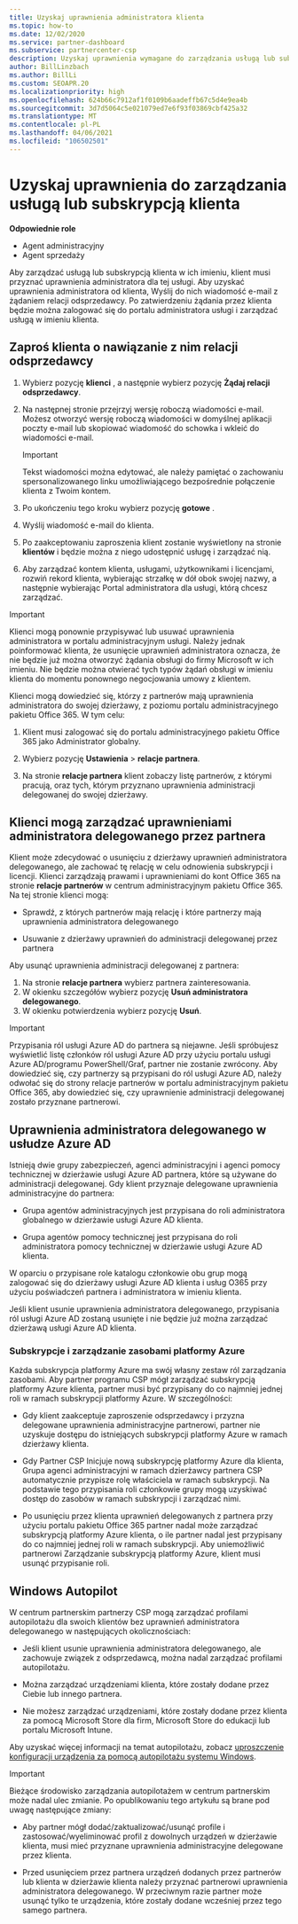 ```yaml
---
title: Uzyskaj uprawnienia administratora klienta
ms.topic: how-to
ms.date: 12/02/2020
ms.service: partner-dashboard
ms.subservice: partnercenter-csp
description: Uzyskaj uprawnienia wymagane do zarządzania usługą lub subskrypcją klienta w ich imieniu. Dowiedz się, w jaki sposób uprawnienia są udzielane, odwoływane i zarządzane.
author: BillLinzbach
ms.author: BillLi
ms.custom: SEOAPR.20
ms.localizationpriority: high
ms.openlocfilehash: 624b66c7912af1f0109b6aadeffb67c5d4e9ea4b
ms.sourcegitcommit: 3d7d5064c5e021079ed7e6f93f03869cbf425a32
ms.translationtype: MT
ms.contentlocale: pl-PL
ms.lasthandoff: 04/06/2021
ms.locfileid: "106502501"
---
```

# <a name="obtain-permissions-to-manage-a-customers-service-or-subscription"></a>Uzyskaj uprawnienia do zarządzania usługą lub subskrypcją klienta

**Odpowiednie role**

- Agent administracyjny
- Agent sprzedaży

Aby zarządzać usługą lub subskrypcją klienta w ich imieniu, klient musi przyznać uprawnienia administratora dla tej usługi. Aby uzyskać uprawnienia administratora od klienta, Wyślij do nich wiadomość e-mail z żądaniem relacji odsprzedawcy. Po zatwierdzeniu żądania przez klienta będzie można zalogować się do portalu administratora usługi i zarządzać usługą w imieniu klienta. 

## <a name="invite-a-customer-to-establish-a-reseller-relationship-with-you"></a>Zaproś klienta o nawiązanie z nim relacji odsprzedawcy

1.  Wybierz pozycję **klienci** , a następnie wybierz pozycję **Żądaj relacji odsprzedawcy**.

2.  Na następnej stronie przejrzyj wersję roboczą wiadomości e-mail. Możesz otworzyć wersję roboczą wiadomości w domyślnej aplikacji poczty e-mail lub skopiować wiadomość do schowka i wkleić do wiadomości e-mail. 

    >[!IMPORTANT]
    >Tekst wiadomości można edytować, ale należy pamiętać o zachowaniu spersonalizowanego linku umożliwiającego bezpośrednie połączenie klienta z Twoim kontem. 
    
3.  Po ukończeniu tego kroku wybierz pozycję **gotowe** .

4.  Wyślij wiadomość e-mail do klienta.

5.  Po zaakceptowaniu zaproszenia klient zostanie wyświetlony na stronie **klientów** i będzie można z niego udostępnić usługę i zarządzać nią.

6.  Aby zarządzać kontem klienta, usługami, użytkownikami i licencjami, rozwiń rekord klienta, wybierając strzałkę w dół obok swojej nazwy, a następnie wybierając Portal administratora dla usługi, którą chcesz zarządzać.

>[!IMPORTANT]  
>Klienci mogą ponownie przypisywać lub usuwać uprawnienia administratora w portalu administracyjnym usługi. Należy jednak poinformować klienta, że usunięcie uprawnień administratora oznacza, że nie będzie już można otworzyć żądania obsługi do firmy Microsoft w ich imieniu. Nie będzie można otwierać tych typów żądań obsługi w imieniu klienta do momentu ponownego negocjowania umowy z klientem.

Klienci mogą dowiedzieć się, którzy z partnerów mają uprawnienia administratora do swojej dzierżawy, z poziomu portalu administracyjnego pakietu Office 365. W tym celu:

1. Klient musi zalogować się do portalu administracyjnego pakietu Office 365 jako Administrator globalny.

2. Wybierz pozycję **Ustawienia**  >  **relacje partnera**.

3. Na stronie **relacje partnera** klient zobaczy listę partnerów, z którymi pracują, oraz tych, którym przyznano uprawnienia administracji delegowanej do swojej dzierżawy.

## <a name="customers-can-manage-a-partners-delegated-admin-privileges"></a>Klienci mogą zarządzać uprawnieniami administratora delegowanego przez partnera 

Klient może zdecydować o usunięciu z dzierżawy uprawnień administratora delegowanego, ale zachować tę relację w celu odnowienia subskrypcji i licencji. Klienci zarządzają prawami i uprawnieniami do kont Office 365 na stronie **relacje partnerów** w centrum administracyjnym pakietu Office 365. Na tej stronie klienci mogą:

- Sprawdź, z których partnerów mają relację i które partnerzy mają uprawnienia administratora delegowanego

- Usuwanie z dzierżawy uprawnień do administracji delegowanej przez partnera

Aby usunąć uprawnienia administracji delegowanej z partnera:

1. Na stronie **relacje partnera** wybierz partnera zainteresowania.
2. W okienku szczegółów wybierz pozycję **Usuń administratora delegowanego**.
3. W okienku potwierdzenia wybierz pozycję **Usuń**.

>[!IMPORTANT]  
>Przypisania ról usługi Azure AD do partnera są niejawne. Jeśli spróbujesz wyświetlić listę członków ról usługi Azure AD przy użyciu portalu usługi Azure AD/programu PowerShell/Graf, partner nie zostanie zwrócony. Aby dowiedzieć się, czy partnerzy są przypisani do ról usługi Azure AD, należy odwołać się do strony relacje partnerów w portalu administracyjnym pakietu Office 365, aby dowiedzieć się, czy uprawnienie administracji delegowanej zostało przyznane partnerowi.

## <a name="delegated-admin-privileges-in-azure-ad"></a>Uprawnienia administratora delegowanego w usłudze Azure AD 

Istnieją dwie grupy zabezpieczeń, agenci administracyjni i agenci pomocy technicznej w dzierżawie usługi Azure AD partnera, które są używane do administracji delegowanej. Gdy klient przyznaje delegowane uprawnienia administracyjne do partnera:

- Grupa agentów administracyjnych jest przypisana do roli administratora globalnego w dzierżawie usługi Azure AD klienta.

- Grupa agentów pomocy technicznej jest przypisana do roli administratora pomocy technicznej w dzierżawie usługi Azure AD klienta.

W oparciu o przypisane role katalogu członkowie obu grup mogą zalogować się do dzierżawy usługi Azure AD klienta i usług O365 przy użyciu poświadczeń partnera i administratora w imieniu klienta.

Jeśli klient usunie uprawnienia administratora delegowanego, przypisania ról usługi Azure AD zostaną usunięte i nie będzie już można zarządzać dzierżawą usługi Azure AD klienta.

### <a name="azure-subscriptions-and-resource-management"></a>Subskrypcje i zarządzanie zasobami platformy Azure

Każda subskrypcja platformy Azure ma swój własny zestaw ról zarządzania zasobami. Aby partner programu CSP mógł zarządzać subskrypcją platformy Azure klienta, partner musi być przypisany do co najmniej jednej roli w ramach subskrypcji platformy Azure. W szczególności:

- Gdy klient zaakceptuje zaproszenie odsprzedawcy i przyzna delegowane uprawnienia administracyjne partnerowi, partner nie uzyskuje dostępu do istniejących subskrypcji platformy Azure w ramach dzierżawy klienta.

- Gdy Partner CSP Inicjuje nową subskrypcję platformy Azure dla klienta, Grupa agenci administracyjni w ramach dzierżawcy partnera CSP automatycznie przypisze rolę właściciela w ramach subskrypcji. Na podstawie tego przypisania roli członkowie grupy mogą uzyskiwać dostęp do zasobów w ramach subskrypcji i zarządzać nimi.

- Po usunięciu przez klienta uprawnień delegowanych z partnera przy użyciu portalu pakietu Office 365 partner nadal może zarządzać subskrypcją platformy Azure klienta, o ile partner nadal jest przypisany do co najmniej jednej roli w ramach subskrypcji. Aby uniemożliwić partnerowi Zarządzanie subskrypcją platformy Azure, klient musi usunąć przypisanie roli.

## <a name="windows-autopilot"></a>Windows Autopilot

W centrum partnerskim partnerzy CSP mogą zarządzać profilami autopilotażu dla swoich klientów bez uprawnień administratora delegowanego w następujących okolicznościach: 

- Jeśli klient usunie uprawnienia administratora delegowanego, ale zachowuje związek z odsprzedawcą, można nadal zarządzać profilami autopilotażu.

- Można zarządzać urządzeniami klienta, które zostały dodane przez Ciebie lub innego partnera. 

- Nie możesz zarządzać urządzeniami, które zostały dodane przez klienta za pomocą Microsoft Store dla firm, Microsoft Store do edukacji lub portalu Microsoft Intune.

Aby uzyskać więcej informacji na temat autopilotażu, zobacz [uproszczenie konfiguracji urządzenia za pomocą autopilotażu systemu Windows](autopilot.md).

>[!IMPORTANT]  
>Bieżące środowisko zarządzania autopilotażem w centrum partnerskim może nadal ulec zmianie. Po opublikowaniu tego artykułu są brane pod uwagę następujące zmiany:

- Aby partner mógł dodać/zaktualizować/usunąć profile i zastosować/wyeliminować profil z dowolnych urządzeń w dzierżawie klienta, musi mieć przyznane uprawnienia administracyjne delegowane przez klienta.

- Przed usunięciem przez partnera urządzeń dodanych przez partnerów lub klienta w dzierżawie klienta należy przyznać partnerowi uprawnienia administratora delegowanego. W przeciwnym razie partner może usunąć tylko te urządzenia, które zostały dodane wcześniej przez tego samego partnera.
